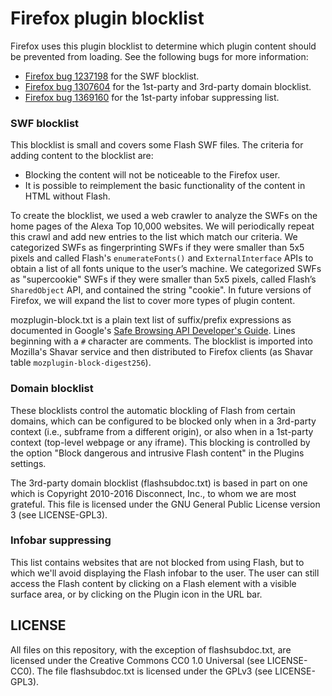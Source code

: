 # Firefox plugin blocklist

Firefox uses this plugin blocklist to determine which plugin content should be prevented from loading. See the following bugs for more information:

* [Firefox bug 1237198](https://bugzilla.mozilla.org/show_bug.cgi?id=1237198) for the SWF blocklist.
* [Firefox bug 1307604](https://bugzilla.mozilla.org/show_bug.cgi?id=1307604) for the 1st-party and 3rd-party domain blocklist.
* [Firefox bug 1369160](https://bugzilla.mozilla.org/show_bug.cgi?id=1369160) for the 1st-party infobar suppressing list.

### SWF blocklist ###

This blocklist is small and covers some Flash SWF files. The criteria for adding content to the blocklist are:

* Blocking the content will not be noticeable to the Firefox user.
* It is possible to reimplement the basic functionality of the content in HTML without Flash.

To create the blocklist, we used a web crawler to analyze the SWFs on the home pages of the Alexa Top 10,000 websites. We will periodically repeat this crawl and add new entries to the list which match our criteria. We categorized SWFs as fingerprinting SWFs if they were smaller than 5x5 pixels and called Flash's `enumerateFonts()` and `ExternalInterface` APIs to obtain a list of all fonts unique to the user’s machine. We categorized SWFs as "supercookie" SWFs if they were smaller than 5x5 pixels, called Flash’s `SharedObject` API, and contained the string "cookie". In future versions of Firefox, we will expand the list to cover more types of plugin content.

mozplugin-block.txt is a plain text list of suffix/prefix expressions as documented in Google's [Safe Browsing API Developer's Guide](https://developers.google.com/safe-browsing/v4/urls-hashing#canonicalization). Lines beginning with a `#` character are comments. The blocklist is imported into Mozilla's Shavar service and then distributed to Firefox clients (as Shavar table `mozplugin-block-digest256`).

### Domain blocklist ###

These blocklists control the automatic blockling of Flash from certain domains, which can be configured to be blocked only when in a 3rd-party context (i.e., subframe from a different origin), or also when in a 1st-party context (top-level webpage or any iframe). This blocking is controlled by the option "Block dangerous and intrusive Flash content" in the Plugins settings.

The 3rd-party domain blocklist (flashsubdoc.txt) is based in part on one which is Copyright 2010-2016 Disconnect, Inc., to whom we are most grateful. This file is licensed under the GNU General Public License version 3 (see LICENSE-GPL3).

### Infobar suppressing ###

This list contains websites that are not blocked from using Flash, but to which we'll avoid displaying the Flash infobar to the user. The user can still access the Flash content by clicking on a Flash element with a visible surface area, or by clicking on the Plugin icon in the URL bar.

## LICENSE ##

All files on this repository, with the exception of flashsubdoc.txt, are licensed under the Creative Commons CC0 1.0 Universal (see LICENSE-CC0). The file flashsubdoc.txt is licensed under the GPLv3 (see LICENSE-GPL3).